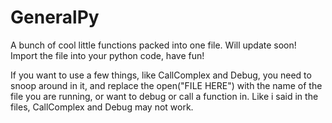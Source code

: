 # GeneralPy
A bunch of cool little functions packed into one file. Will update soon!
Import the file into your python code, have fun!


If you want to use a few things, like CallComplex and Debug, you need to snoop around in it, and replace the open("FILE HERE") with the name of the file you are running, or want to debug or call a function in.
Like i said in the files, CallComplex and Debug may not work.
